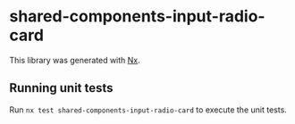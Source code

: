 # shared-components-input-radio-card

This library was generated with [Nx](https://nx.dev).

## Running unit tests

Run `nx test shared-components-input-radio-card` to execute the unit tests.
